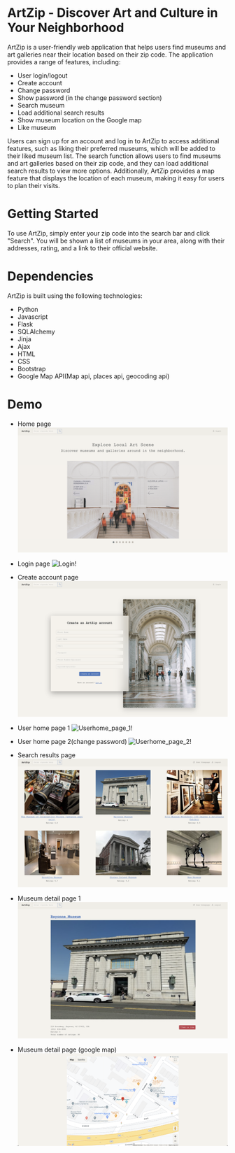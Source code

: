 # ArtZip - Discover Art and Culture in Your Neighborhood

ArtZip is a user-friendly web application that helps users find museums and art galleries near their location based on their zip code. The application provides a range of features, including:

- User login/logout
- Create account
- Change password
- Show password (in the change password section)
- Search museum
- Load additional search results
- Show museum location on the Google map
- Like museum

Users can sign up for an account and log in to ArtZip to access additional features, such as liking their preferred museums, which will be added to their liked museum list. The search function allows users to find museums and art galleries based on their zip code, and they can load additional search results to view more options. Additionally, ArtZip provides a map feature that displays the location of each museum, making it easy for users to plan their visits.

# Getting Started

To use ArtZip, simply enter your zip code into the search bar and click "Search". You will be shown a list of museums in your area, along with their addresses, rating, and a link to their official website.


# Dependencies

ArtZip is built using the following technologies:

- Python
- Javascript
- Flask
- SQLAlchemy
- Jinja
- Ajax
- HTML
- CSS
- Bootstrap
- Google Map API(Map api, places api, geocoding api)

# Demo

- Home page
![Homepage!](static/demo_img/homepage.png)

- Login page
![Login!](static/demo_img/login.png)

- Create account page
![Create_account_page!](static/demo_img/create_acct.png)

- User home page 1
![Userhome_page_1!](static/demo_img/userhome_1.png)

- User home page 2(change password)
![Userhome_page_2!](static/demo_img/userhome_2_change_pwd.png)

- Search results page
![Search_results!](static/demo_img/search_results.png)

- Museum detail page 1
![Musuem_detail_page_1!](static/demo_img/muse_detail_1.png)

- Museum detail page (google map)
![Musuem_detail_page_2!](static/demo_img/muse_detail_2.png)
